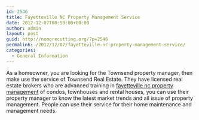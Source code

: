 ```yaml
---
id: 2546
title: Fayetteville NC Property Management Service
date: 2012-12-07T08:50:00+00:00
author: admin
layout: post
guid: http://nomorecutting.org/?p=2546
permalink: /2012/12/07/fayetteville-nc-property-management-service/
categories:
  - General Information
---
```

As a homeowner, you are looking for the Townsend property manager, then make use the service of Townsend Real Estate. They have licensed real estate brokers who are advanced training in [fayetteville nc property management](http://www.townsendrentalhomes.com/) of condos, townhouses and rental houses, you can use their property manager to know the latest market trends and all issue of property management. People can use their service for their home maintenance and management needs.